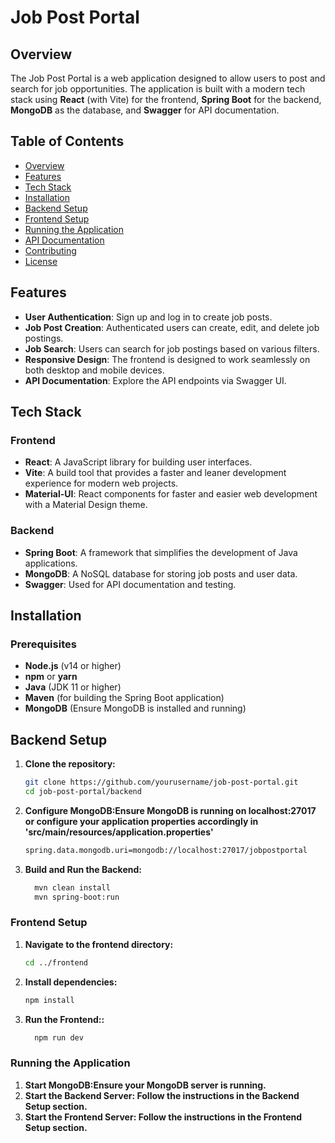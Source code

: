 # Job Post Portal

## Overview
The Job Post Portal is a web application designed to allow users to post and search for job opportunities. The application is built with a modern tech stack using **React** (with Vite) for the frontend, **Spring Boot** for the backend, **MongoDB** as the database, and **Swagger** for API documentation.

## Table of Contents
- [Overview](#overview)
- [Features](#features)
- [Tech Stack](#tech-stack)
- [Installation](#installation)
- [Backend Setup](#backend-setup)
- [Frontend Setup](#frontend-setup)
- [Running the Application](#running-the-application)
- [API Documentation](#api-documentation)
- [Contributing](#contributing)
- [License](#license)

## Features
- **User Authentication**: Sign up and log in to create job posts.
- **Job Post Creation**: Authenticated users can create, edit, and delete job postings.
- **Job Search**: Users can search for job postings based on various filters.
- **Responsive Design**: The frontend is designed to work seamlessly on both desktop and mobile devices.
- **API Documentation**: Explore the API endpoints via Swagger UI.

## Tech Stack

### Frontend
- **React**: A JavaScript library for building user interfaces.
- **Vite**: A build tool that provides a faster and leaner development experience for modern web projects.
- **Material-UI**: React components for faster and easier web development with a Material Design theme.

### Backend
- **Spring Boot**: A framework that simplifies the development of Java applications.
- **MongoDB**: A NoSQL database for storing job posts and user data.
- **Swagger**: Used for API documentation and testing.

## Installation

### Prerequisites
- **Node.js** (v14 or higher)
- **npm** or **yarn**
- **Java** (JDK 11 or higher)
- **Maven** (for building the Spring Boot application)
- **MongoDB** (Ensure MongoDB is installed and running)

## Backend Setup

1. **Clone the repository:**
   ```bash
   git clone https://github.com/yourusername/job-post-portal.git
   cd job-post-portal/backend
   ```
2. **Configure MongoDB:Ensure MongoDB is running on localhost:27017 or configure your application properties accordingly in 'src/main/resources/application.properties'**
   ```bash
   spring.data.mongodb.uri=mongodb://localhost:27017/jobpostportal
   ```

3. **Build and Run the Backend:**
   ```bash
     mvn clean install
     mvn spring-boot:run
   ```
   
### Frontend Setup
1. **Navigate to the frontend directory:**
   ```bash
   cd ../frontend

   ```
2. **Install dependencies:**
   ```bash
   npm install

   ```

3. **Run the Frontend::**
   ```bash
     npm run dev
   ```

### Running the Application
1. **Start MongoDB:Ensure your MongoDB server is running.**
2. **Start the Backend Server: Follow the instructions in the Backend Setup section.**
3. **Start the Frontend Server: Follow the instructions in the Frontend Setup section.**
   

   


